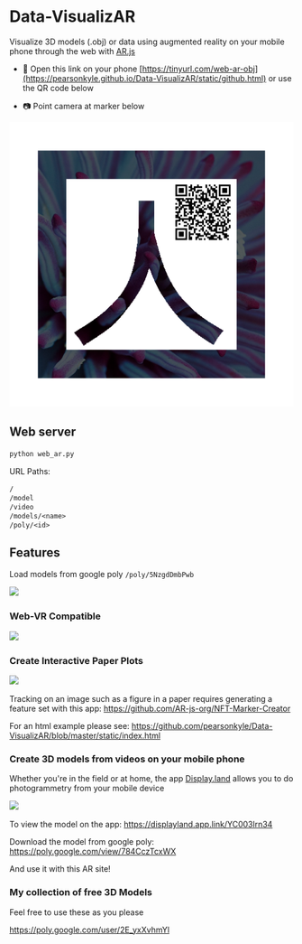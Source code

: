 # Data-VisualizAR
Visualize 3D models (.obj) or data using augmented reality on your mobile phone through the web with [AR.js](https://github.com/jeromeetienne/AR.js)

- :iphone: Open this link on your phone [https://tinyurl.com/web-ar-obj](https://pearsonkyle.github.io/Data-VisualizAR/static/github.html) or use the QR code below

- :camera: Point camera at marker below 

![](static/patterns/pattern-kanji_qr.png)

## Web server
```python 
python web_ar.py
``` 

URL Paths: 
```
/
/model
/video
/models/<name>
/poly/<id>
```

## Features

Load models from google poly
`/poly/5NzgdDmbPwb`

![](static/videos/hirise_ar.gif)

### Web-VR Compatible
![](static/videos/sph_web_vr.gif)


### Create Interactive Paper Plots
![](static/videos/mars_dune.gif)

Tracking on an image such as a figure in a paper requires generating a feature set with this app: https://github.com/AR-js-org/NFT-Marker-Creator

For an html example please see: https://github.com/pearsonkyle/Data-VisualizAR/blob/master/static/index.html



### Create 3D models from videos on your mobile phone
Whether you're in the field or at home, the app [Display.land](https://display.land/) allows you to do photogrammetry from your mobile device

![](static/videos/wildcat_family.gif)

To view the model on the app: https://displayland.app.link/YC003lrn34

Download the model from google poly: https://poly.google.com/view/784CczTcxWX

And use it with this AR site! 


### My collection of free 3D Models
Feel free to use these as you please 

https://poly.google.com/user/2E_yxXvhmYl
